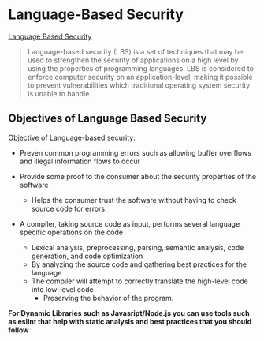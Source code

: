 # Language-Based Security

[Language Based Security](https://en.wikipedia.org/wiki/Language-based_security)

> Language-based security (LBS) is a set of techniques that may be used to strengthen the security of applications on a high level by using the properties of programming languages. LBS is considered to enforce computer security on an application-level, making it possible to prevent vulnerabilities which traditional operating system security is unable to handle.

## Objectives of Language Based Security

Objective of Language-based security:

* Preven common programming errors such as allowing buffer overflows and illegal information flows to occur
* Provide some proof to the consumer about the security properties of the software
    * Helps the consumer trust the software without having to check source code for errors.

* A compiler, taking source code as input, performs several language specific operations on the code
    * Lexical analysis, preprocessing, parsing, semantic analysis, code generation, and code optimization
    * By analyzing the source code and gathering best practices for the language
    * The compiler will attempt to correctly translate the high-level code into low-level code
        * Preserving the behavior of the program.

**For Dynamic Libraries such as Javasript/Node.js you can use tools such as eslint that help with static analysis and best practices that you should follow**
